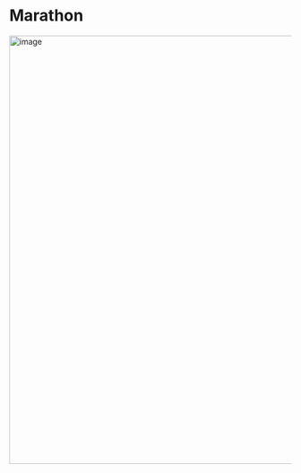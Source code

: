 # Marathon #
<img width="765" alt="image" src="https://github.com/user-attachments/assets/f4067e64-6655-46d8-8ca4-05cf69d212f7">
